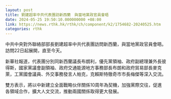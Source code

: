 ```yaml
---
layout: post
title: 劉建超率中共代表團訪新西蘭　與當地黨政官員會晤
date: 2024-05-25 19:50:10.000000000 +08:00
link: https://news.rthk.hk/rthk/ch/component/k2/1754682-20240525.htm
categories: rthk
---
```


中共中央對外聯絡部部長劉建超率中共代表團訪問新西蘭，與當地黨政官員會晤。 訪問22日起展開，直至今天。 

新華社報道，代表團分別同新西蘭議長布朗利，優先黨領袖、政府副總理兼外長彼得斯，國家黨議會副領袖、政府交通能源地方事務部長布朗和政府貿易部長麥克萊，工黨國會議員、外交事務發言人帕克，克賴斯特徹奇市市長梅傑等深入交流。 

雙方表示，將以中新建立全面戰略伙伴關係10周年為契機，加強黨際交往，促進各領域合作，擴大人文交流，推動兩國關係取得更大發展。
